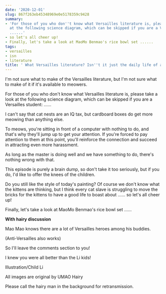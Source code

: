 ```yaml
---
date: '2020-12-01'
slug: 867f263eb45348969e0e5178359c9428
summary:
- 'For those of you who don''t know what Versailles literature is, please take a look
  at the following science diagram, which can be skipped if you are a Versailles student:
  ......'
- so let's all cheer up!
- Finally, let's take a look at MaoMo Benmao's rice bowl set ......
tags:
- versailles
- isn
- literature
title: ' What Versailles literature? Isn''t it just the daily life of a meow! '
---
```


 I'm not sure what to make of the Versailles literature, but I'm not sure what to make of it if it's available to meowers.

For those of you who don't know what Versailles literature is, please take a look at the following science diagram, which can be skipped if you are a Versailles student: ......

I can't say that cat nests are an IQ tax, but cardboard boxes do get more meowing than anything else.

To meows, you're sitting in front of a computer with nothing to do, and that's why they'll jump up to get your attention. If you're forced to pay attention to them at this point, you'll reinforce the connection and succeed in attracting even more harassment.

As long as the master is doing well and we have something to do, there's nothing wrong with that.

This episode is purely a brain dump, so don't take it too seriously, but if you do, I'd like to offer the knees of the children.

Do you still like the style of today's painting? Of course we don't know what the kittens are thinking, but I think every cat slave is struggling to move the bricks for the kittens to have a good life to boast about ...... so let's all cheer up!

Finally, let's take a look at MaoMo Benmao's rice bowl set ......

**With hairy discussion**

Mao Mao knows there are a lot of Versailles heroes among his buddies.

(Anti-Versailles also works)

So I'll leave the comments section to you!

I knew you were all better than the Li kids!

Illustration/Child Li

All images are original by UMAO Hairy

Please call the hairy man in the background for retransmission.

 
        
